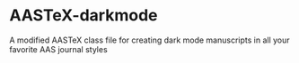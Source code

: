 # AASTeX-darkmode
A modified AASTeX class file for creating dark mode manuscripts in all your favorite AAS journal styles
